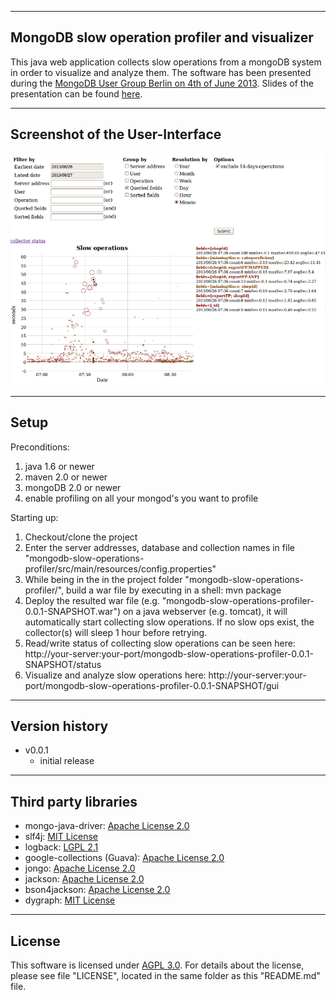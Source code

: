----------------------------------------------------
   MongoDB slow operation profiler and visualizer
----------------------------------------------------

This java web application collects slow operations from a mongoDB system in order to visualize and analyze them.
The software has been presented during the [MongoDB User Group Berlin on 4th of June 2013](http://www.meetup.com/MUGBerlin/events/119503502/).
Slides of the presentation can be found [here](http://www.slideshare.net/Kay1A/slow-ops).

---------------------------------------
   Screenshot of the User-Interface
---------------------------------------

![Screenshot](slowOpsGui.png "Screenhot of the GUI")

-----------
   Setup
-----------

Preconditions:

1. java 1.6 or newer
2. maven 2.0 or newer
3. mongoDB 2.0 or newer
4. enable profiling on all your mongod's you want to profile

Starting up:

1. Checkout/clone the project
2. Enter the server addresses, database and collection names in file "mongodb-slow-operations-profiler/src/main/resources/config.properties"
3. While being in the in the project folder "mongodb-slow-operations-profiler/", build a war file by executing in a shell: mvn package
4. Deploy the resulted war file (e.g. "mongodb-slow-operations-profiler-0.0.1-SNAPSHOT.war") on a java webserver (e.g. tomcat), it will automatically start collecting slow operations. If no slow ops exist, the collector(s) will sleep 1 hour before retrying.
5. Read/write status of collecting slow operations can be seen here: http://your-server:your-port/mongodb-slow-operations-profiler-0.0.1-SNAPSHOT/status
6. Visualize and analyze slow operations here: http://your-server:your-port/mongodb-slow-operations-profiler-0.0.1-SNAPSHOT/gui


---------------------
   Version history
---------------------


* v0.0.1
    + initial release


---------------------------
   Third party libraries
---------------------------

* mongo-java-driver: [Apache License 2.0](http://www.apache.org/licenses/LICENSE-2.0.html)
* slf4j: [MIT License](http://opensource.org/licenses/MIT)
* logback: [LGPL 2.1](http://www.gnu.org/licenses/old-licenses/lgpl-2.1)
* google-collections (Guava): [Apache License 2.0](http://www.apache.org/licenses/LICENSE-2.0.html)
* jongo: [Apache License 2.0](http://www.apache.org/licenses/LICENSE-2.0.html)
* jackson: [Apache License 2.0](http://www.apache.org/licenses/LICENSE-2.0.html)
* bson4jackson: [Apache License 2.0](http://www.apache.org/licenses/LICENSE-2.0.html)
* dygraph: [MIT License](http://opensource.org/licenses/MIT)


--------------
   License
--------------

This software is licensed under [AGPL 3.0](http://www.gnu.org/licenses/agpl-3.0.html).
For details about the license, please see file "LICENSE", located in the same folder as this "README.md" file.



